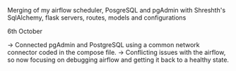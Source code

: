 


Merging of my airflow scheduler, PosgreSQL and pgAdmin with Shreshth's SqlAlchemy, flask servers, routes, models and configurations

6th October

-> Connected pgAdmin and PostgreSQL using a common network connector coded in the compose file.
-> Conflicting issues with the airflow, so now focusing on debugging airflow and getting it back to a healthy state.
